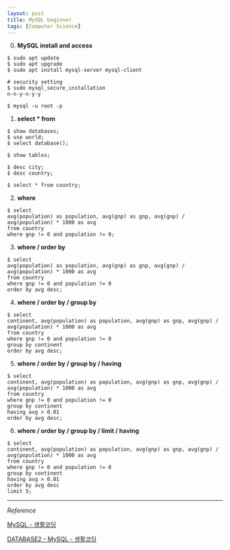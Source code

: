 ```yaml
---
layout: post
title: MySQL beginner
tags: [Computer Science]
---
```


0. **MySQL install and access**

```
$ sudo apt update
$ sudo apt upgrade
$ sudo apt install mysql-server mysql-client

# security setting
$ sudo mysql_secure_installation
n-n-y-n-y-y

$ mysql -u root -p
```



1. **select * from**

```
$ show databases;
$ use world;
$ select database();

$ show tables;

$ desc city;
$ desc country;

$ select * from country;
```

2. **where**

```
$ select
avg(population) as population, avg(gnp) as gnp, avg(gnp) / avg(population) * 1000 as avg
from country
where gnp != 0 and population != 0;
```


3. **where / order by**

```
$ select
avg(population) as population, avg(gnp) as gnp, avg(gnp) / avg(population) * 1000 as avg
from country
where gnp != 0 and population != 0
order by avg desc;
```


4. **where / order by / group by**

```
$ select
continent, avg(population) as population, avg(gnp) as gnp, avg(gnp) / avg(population) * 1000 as avg
from country
where gnp != 0 and population != 0
group by continent
order by avg desc;
```


5. **where / order by / group by / having**

```
$ select
continent, avg(population) as population, avg(gnp) as gnp, avg(gnp) / avg(population) * 1000 as avg
from country
where gnp != 0 and population != 0
group by continent
having avg > 0.01
order by avg desc;
```


6. **where / order by / group by / limit / having**

```
$ select
continent, avg(population) as population, avg(gnp) as gnp, avg(gnp) / avg(population) * 1000 as avg
from country
where gnp != 0 and population != 0
group by continent
having avg > 0.01
order by avg desc
limit 5;
```


***

*Reference*


[MySQL - 생활코딩](https://opentutorials.org/course/195)

[DATABASE2 - MySQL - 생활코딩](https://opentutorials.org/course/3161)
